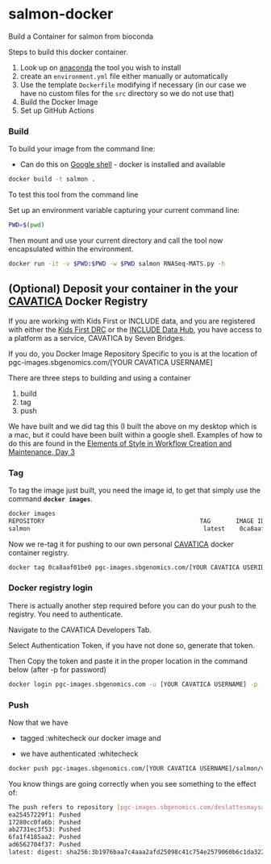 # salmon-docker
Build a Container for salmon from bioconda

Steps to build this docker container.
1. Look up on [anaconda](https://anaconda.org/) the tool you wish to install
2. create an `environment.yml` file either manually or automatically
3. Use the template `Dockerfile` modifying if necessary (in our case we have no custom files for the `src` directory so we do not use that)
4. Build the Docker Image
5. Set up GitHub Actions

### Build

To build your image from the command line:
* Can do this on [Google shell](https://shell.cloud.google.com) - docker is installed and available

```bash
docker build -t salmon .
```

To test this tool from the command line 

Set up an environment variable capturing your current command line:
```bash
PWD=$(pwd)
```

Then mount and use your current directory and call the tool now encapsulated within the environment.
```bash
docker run -it -v $PWD:$PWD -w $PWD salmon RNASeq-MATS.py -h
```

## (Optional) Deposit your container in the your [CAVATICA](cavatica.sbgenomics.com)  Docker Registry

If you are working with Kids First or INCLUDE data, and you are registered with either the [Kids First DRC](https://kidsfirstdrc.org/) or the [INCLUDE Data Hub](https://includedcc.org/), you have access to a platform as a service, CAVATICA by Seven Bridges.

If you do, you Docker Image Repository Specific to you is at the location of pgc-images.sbgenomics.com/[YOUR CAVATICA USERNAME]

There are three steps to building and using a container

1. build
2. tag
3. push

We have built and we did tag this (I built the above on my desktop which is a mac, but it could have been built within a google shell.  Examples of how to do this are found in the [Elements of Style in Workflow Creation and Maintenance, Day 3](https://github.com/NIH-NICHD/Kids-First-Elements-of-Style-Workflow-Creation-Maintenance/blob/main/classes/Building-A-Nextflow-Script/README.md#preamble-to-building-workflows-using-containers)

### Tag

To tag the image just built, you need the image id, to get that simply use the command **`docker images`**.

```bash
docker images
REPOSITORY                                           TAG       IMAGE ID       CREATED          SIZE
salmon                                                latest    0ca8aaf01be0   16 minutes ago   1.53GB
```

Now we re-tag it for pushing to our own personal [CAVATICA](cavatica.sbgenomics.com) docker container registry.

```bash
docker tag 0ca8aaf01be0 pgc-images.sbgenomics.com/[YOUR CAVATICA USERID]/salmon/v1.9
```

### Docker registry login

There is actually another step required before you can do your push to the registry.  You need to authenticate.

Navigate to the CAVATICA Developers Tab.

Select Authentication Token, if you have not done so, generate that token.

Then Copy the token and paste it in the proper location in the command below (after -p for password)

```bash
docker login pgc-images.sbgenomics.com -u [YOUR CAVATICA USERNAME] -p [YOUR AUTHENTICATION TOKEN]
```

### Push

Now that we have

* tagged :whitecheck our docker image and

* we have authenticated :whitecheck 

```bash
docker push pgc-images.sbgenomics.com/[YOUR CAVATICA USERNAME]/salmon/v1.9
```

You know things are going correctly when you see something to the effect of:


```bash
The push refers to repository [pgc-images.sbgenomics.com/deslattesmaysa2/salmon/v1.9]
ea25457229f1: Pushed 
17280cc0fa6b: Pushed 
ab2731ec3f53: Pushed 
6fa1f4185aa2: Pushed 
ad6562704f37: Pushed 
latest: digest: sha256:3b1976baa7c4aaa2afd25098c41c754e2579060b6c1da32282c45ac8a10293a9 size: 1373
```


